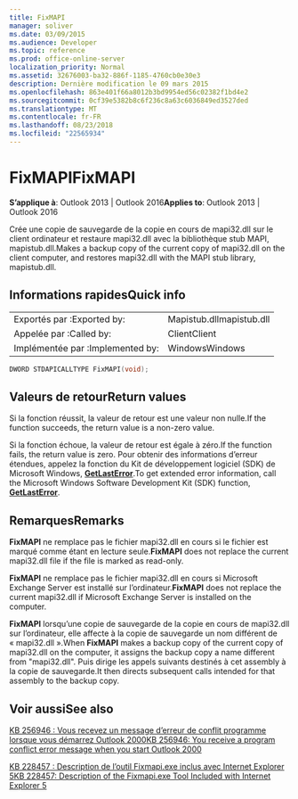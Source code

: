 ```yaml
---
title: FixMAPI
manager: soliver
ms.date: 03/09/2015
ms.audience: Developer
ms.topic: reference
ms.prod: office-online-server
localization_priority: Normal
ms.assetid: 32676003-ba32-886f-1185-4760cb0e30e3
description: Dernière modification le 09 mars 2015
ms.openlocfilehash: 863e401f66a8012b3bd9954ed56c02382f1bd4e2
ms.sourcegitcommit: 0cf39e5382b8c6f236c8a63c6036849ed3527ded
ms.translationtype: MT
ms.contentlocale: fr-FR
ms.lasthandoff: 08/23/2018
ms.locfileid: "22565934"
---
```

# <a name="fixmapi"></a><span data-ttu-id="c417a-103">FixMAPI</span><span class="sxs-lookup"><span data-stu-id="c417a-103">FixMAPI</span></span>

  
  
<span data-ttu-id="c417a-104">**S’applique à**: Outlook 2013 | Outlook 2016</span><span class="sxs-lookup"><span data-stu-id="c417a-104">**Applies to**: Outlook 2013 | Outlook 2016</span></span> 
  
<span data-ttu-id="c417a-105">Crée une copie de sauvegarde de la copie en cours de mapi32.dll sur le client ordinateur et restaure mapi32.dll avec la bibliothèque stub MAPI, mapistub.dll.</span><span class="sxs-lookup"><span data-stu-id="c417a-105">Makes a backup copy of the current copy of mapi32.dll on the client computer, and restores mapi32.dll with the MAPI stub library, mapistub.dll.</span></span>
  
## <a name="quick-info"></a><span data-ttu-id="c417a-106">Informations rapides</span><span class="sxs-lookup"><span data-stu-id="c417a-106">Quick info</span></span>

|||
|:-----|:-----|
|<span data-ttu-id="c417a-107">Exportés par :</span><span class="sxs-lookup"><span data-stu-id="c417a-107">Exported by:</span></span>  <br/> |<span data-ttu-id="c417a-108">Mapistub.dll</span><span class="sxs-lookup"><span data-stu-id="c417a-108">mapistub.dll</span></span>  <br/> |
|<span data-ttu-id="c417a-109">Appelée par :</span><span class="sxs-lookup"><span data-stu-id="c417a-109">Called by:</span></span>  <br/> |<span data-ttu-id="c417a-110">Client</span><span class="sxs-lookup"><span data-stu-id="c417a-110">Client</span></span>  <br/> |
|<span data-ttu-id="c417a-111">Implémentée par :</span><span class="sxs-lookup"><span data-stu-id="c417a-111">Implemented by:</span></span>  <br/> |<span data-ttu-id="c417a-112">Windows</span><span class="sxs-lookup"><span data-stu-id="c417a-112">Windows</span></span>  <br/> |
   
```cpp
DWORD STDAPICALLTYPE FixMAPI(void); 
```

## <a name="return-values"></a><span data-ttu-id="c417a-113">Valeurs de retour</span><span class="sxs-lookup"><span data-stu-id="c417a-113">Return values</span></span>

<span data-ttu-id="c417a-114">Si la fonction réussit, la valeur de retour est une valeur non nulle.</span><span class="sxs-lookup"><span data-stu-id="c417a-114">If the function succeeds, the return value is a non-zero value.</span></span>
  
<span data-ttu-id="c417a-115">Si la fonction échoue, la valeur de retour est égale à zéro.</span><span class="sxs-lookup"><span data-stu-id="c417a-115">If the function fails, the return value is zero.</span></span> <span data-ttu-id="c417a-116">Pour obtenir des informations d’erreur étendues, appelez la fonction du Kit de développement logiciel (SDK) de Microsoft Windows, **[GetLastError](http://msdn.microsoft.com/en-us/library/ms679360.aspx)**.</span><span class="sxs-lookup"><span data-stu-id="c417a-116">To get extended error information, call the Microsoft Windows Software Development Kit (SDK) function, **[GetLastError](http://msdn.microsoft.com/en-us/library/ms679360.aspx)**.</span></span> 
  
## <a name="remarks"></a><span data-ttu-id="c417a-117">Remarques</span><span class="sxs-lookup"><span data-stu-id="c417a-117">Remarks</span></span>

 <span data-ttu-id="c417a-118">**FixMAPI** ne remplace pas le fichier mapi32.dll en cours si le fichier est marqué comme étant en lecture seule.</span><span class="sxs-lookup"><span data-stu-id="c417a-118">**FixMAPI** does not replace the current mapi32.dll file if the file is marked as read-only.</span></span> 
  
 <span data-ttu-id="c417a-119">**FixMAPI** ne remplace pas le fichier mapi32.dll en cours si Microsoft Exchange Server est installé sur l’ordinateur.</span><span class="sxs-lookup"><span data-stu-id="c417a-119">**FixMAPI** does not replace the current mapi32.dll if Microsoft Exchange Server is installed on the computer.</span></span> 
  
<span data-ttu-id="c417a-120">**FixMAPI** lorsqu’une copie de sauvegarde de la copie en cours de mapi32.dll sur l’ordinateur, elle affecte à la copie de sauvegarde un nom différent de « mapi32.dll ».</span><span class="sxs-lookup"><span data-stu-id="c417a-120">When **FixMAPI** makes a backup copy of the current copy of mapi32.dll on the computer, it assigns the backup copy a name different from "mapi32.dll".</span></span> <span data-ttu-id="c417a-121">Puis dirige les appels suivants destinés à cet assembly à la copie de sauvegarde.</span><span class="sxs-lookup"><span data-stu-id="c417a-121">It then directs subsequent calls intended for that assembly to the backup copy.</span></span> 
  
## <a name="see-also"></a><span data-ttu-id="c417a-122">Voir aussi</span><span class="sxs-lookup"><span data-stu-id="c417a-122">See also</span></span>



[<span data-ttu-id="c417a-123">KB 256946 : Vous recevez un message d’erreur de conflit programme lorsque vous démarrez Outlook 2000</span><span class="sxs-lookup"><span data-stu-id="c417a-123">KB 256946: You receive a program conflict error message when you start Outlook 2000</span></span>](http://support.microsoft.com/kb/256946)
  
[<span data-ttu-id="c417a-124">KB 228457 : Description de l’outil Fixmapi.exe inclus avec Internet Explorer 5</span><span class="sxs-lookup"><span data-stu-id="c417a-124">KB 228457: Description of the Fixmapi.exe Tool Included with Internet Explorer 5</span></span>](http://support.microsoft.com/kb/228457)

